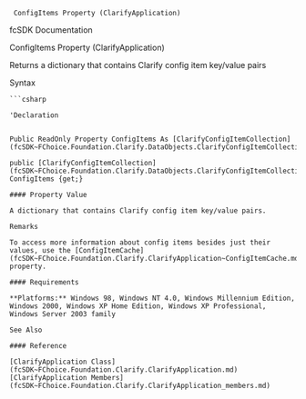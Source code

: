 ﻿     ConfigItems Property (ClarifyApplication)                                                   

fcSDK Documentation

ConfigItems Property (ClarifyApplication)

Returns a dictionary that contains Clarify config item key/value pairs

Syntax

```vbnet
```csharp

'Declaration
 

Public ReadOnly Property ConfigItems As [ClarifyConfigItemCollection](fcSDK~FChoice.Foundation.Clarify.DataObjects.ClarifyConfigItemCollection.md)

public [ClarifyConfigItemCollection](fcSDK~FChoice.Foundation.Clarify.DataObjects.ClarifyConfigItemCollection.md) ConfigItems {get;}

#### Property Value

A dictionary that contains Clarify config item key/value pairs.

Remarks

To access more information about config items besides just their values, use the [ConfigItemCache](fcSDK~FChoice.Foundation.Clarify.ClarifyApplication~ConfigItemCache.md) property.

#### Requirements

**Platforms:** Windows 98, Windows NT 4.0, Windows Millennium Edition, Windows 2000, Windows XP Home Edition, Windows XP Professional, Windows Server 2003 family

See Also

#### Reference

[ClarifyApplication Class](fcSDK~FChoice.Foundation.Clarify.ClarifyApplication.md)  
[ClarifyApplication Members](fcSDK~FChoice.Foundation.Clarify.ClarifyApplication_members.md)